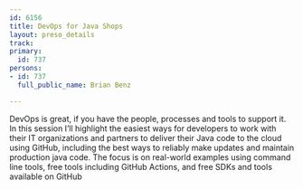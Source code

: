 ```yaml
---
id: 6156
title: DevOps for Java Shops
layout: preso_details
track:
primary:
  id: 737
persons:
- id: 737
  full_public_name: Brian Benz

---
```

DevOps is great, if you have the people, processes and tools to support it. In this session I’ll highlight the easiest ways for developers to work with their IT organizations and partners to deliver their Java code to the cloud using GitHub, including the best ways to reliably make updates and maintain production java code. The focus is on real-world examples using command line tools, free tools including GitHub Actions, and free SDKs and tools available on GitHub